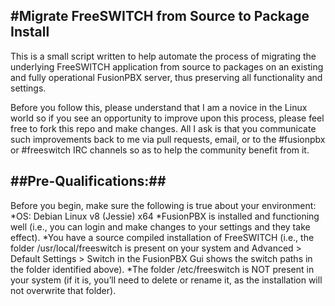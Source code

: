 #Migrate FreeSWITCH from Source to Package Install 
---
This is a small script written to help automate the process of migrating the underlying FreeSWITCH application from source to packages on an existing and fully operational FusionPBX server, thus preserving all functionality and settings.  

Before you follow this, please understand that I am a novice in the Linux world so if you see an opportunity to improve upon this process, please feel free to fork this repo and make changes.  All I ask is that you communicate such improvements back to me via pull requests, email, or to the #fusionpbx or #freeswitch IRC channels so as to help the community benefit from it.

##**Pre-Qualifications:**##
---
Before you begin, make sure the following is true about your environment:
*OS:  Debian Linux v8 (Jessie) x64
*FusionPBX is installed and functioning well (i.e., you can login and make changes to your settings and they take effect).
*You have a source compiled installation of FreeSWITCH (i.e., the folder /usr/local/freeswitch is present on your system and Advanced > Default Settings > Switch in the FusionPBX Gui shows the switch paths in the folder identified above).
*The folder /etc/freeswitch is NOT present in your system (if it is, you’ll need to delete or rename it, as the installation will not overwrite that folder).
